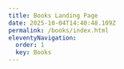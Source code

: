 ```yaml
---
title: Books Landing Page
date: 2025-10-04T14:40:48.109Z
permalink: /books/index.html
eleventyNavigation:
  order: 1
  key: Books
---
```

